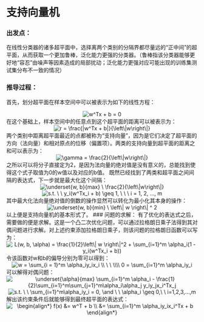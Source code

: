 # 支持向量机  
### 出发点：  
在线性分类器的诸多超平面中，选择离两个类别的分隔界都尽量远的“正中间”的超平面，从而获取一个更加鲁棒，泛化能力更强的分类器。（鲁棒指该分类器能够更好地“容忍”由噪声等因素造成的局部扰动；泛化能力更强对应可能出现的训练集测试集分布不一致的情况）  
### 推导过程：  
首先，划分超平面在样本空间中可以被表示为如下的线性方程：  
  <center> <img src="https://latex.codecogs.com/gif.latex?w^Tx&space;&plus;&space;b&space;=&space;0" title="w^Tx + b = 0" /> </center>
在这个基础上，样本空间中的任意点到这个超平面的距离可以被表示为：  
 <center> <img src="https://latex.codecogs.com/gif.latex?r&space;=&space;\frac{|w^Tx&space;&plus;&space;b|}{\left\|w\right\|}" title="r = \frac{|w^Tx + b|}{\left\|w\right\|}" /> </center>    
 两个类别中距离超平面最近的点都被称为“支持向量”，因为是它们决定了超平面的方向（法向量）和相对原点的位移（偏置项）。两类的支持向量到超平面的距离之和可以表示为：  
 <center> <img src="https://latex.codecogs.com/gif.latex?\gamma&space;=&space;\frac{2}{\left\|w\right\|}" title="\gamma = \frac{2}{\left\|w\right\|}" /> </center>  
 之所以可以将分子直接定为2，是因为法向量的绝对值是没有意义的，总能找到使得这个式子取值为0的w值以及对应的b值。  
 既然已经找到了两类和超平面之间间隔的表达式，下一步就是最大化这个间隔：  
 <center> <img src="https://latex.codecogs.com/gif.latex?\underset{w,&space;b}{max}&space;\&space;\frac{2}{\left\|w\right\|}" title="\underset{w, b}{max} \ \frac{2}{\left\|w\right\|}" /> </center>  
 <center> <img src="https://latex.codecogs.com/gif.latex?s.t.&space;\&space;\&space;y_i(w^Tx_i&space;&plus;&space;b)&space;\geq&space;1,&space;\&space;\&space;\&space;i&space;=&space;1,&space;2,&space;...,&space;m" title="s.t. \ \ y_i(w^Tx_i + b) \geq 1, \ \ \ i = 1, 2, ..., m" /> </center>  
 其中最大化法向量绝对值的倒数的操作显然可以转化为最小化其本身的操作：  
 <center> <img src="https://latex.codecogs.com/gif.latex?\underset{w,&space;b}{min}&space;\&space;\left\|&space;w&space;\right\|&space;^&space;2" title="\underset{w, b}{min} \ \left\| w \right\| ^ 2" /> </center>  
 以上便是支持向量机的基本形式了。  
 ### 问题的求解：  
 有了优化的表达式之后，需要做的便是求解。这是一个凸二次优化问题，可以通过拉格朗日乘子法得到其对偶问题进行求解。对上述约束添加拉格朗日乘子，则该问题的拉格朗日函数可以写为：  
 <center> <img src="https://latex.codecogs.com/gif.latex?L(w,&space;b,&space;\alpha)&space;=&space;\frac{1}{2}\left\|&space;w&space;\right\|^2&space;&plus;&space;\sum_{i=1}^m&space;\alpha_i(1&space;-&space;y_i(w^Tx_i&space;&plus;&space;b))" title="L(w, b, \alpha) = \frac{1}{2}\left\| w \right\|^2 + \sum_{i=1}^m \alpha_i(1 - y_i(w^Tx_i + b))" /> </center>  
 令该函数对w和b的偏导分别为零可以得到：  
 <center> <img src="https://latex.codecogs.com/gif.latex?w&space;=&space;\sum_{i&space;=&space;1}^m&space;\alpha_iy_ix_i&space;\\&space;\&space;\&space;\\\\&space;0&space;=&space;\sum_{i=1}^m&space;\alpha_iy_i" title="w = \sum_{i = 1}^m \alpha_iy_ix_i \\ \ \ \\\\ 0 = \sum_{i=1}^m \alpha_iy_i" /> </center>  
 可以解得对偶问题：  
 <center> <img src="https://latex.codecogs.com/gif.latex?\underset{\alpha}{max}&space;\sum_{i=1}^m&space;\alpha_i&space;-&space;\frac{1}{2}\sum_{i=1}^m\sum_{j=1}^m\alpha_i\alpha_j&space;y_iy_jx_i^Tx_j" title="\underset{\alpha}{max} \sum_{i=1}^m \alpha_i - \frac{1}{2}\sum_{i=1}^m\sum_{j=1}^m\alpha_i\alpha_j y_iy_jx_i^Tx_j" /> </center>  
 <center> <img src="https://latex.codecogs.com/gif.latex?s.t.&space;\&space;\&space;\sum_{i=1}^m\alpha_iy_i&space;=&space;0,&space;\and&space;\&space;\&space;\alpha_i&space;\geq&space;0,\&space;\&space;i=1,2,3,...,m" title="s.t. \ \ \sum_{i=1}^m\alpha_iy_i = 0, \and \ \ \alpha_i \geq 0,\ \ i=1,2,3,...,m" /> </center>  
 解出该约束条件后就能够得到最终超平面的表达式：  
 <center> <img src="https://latex.codecogs.com/gif.latex?\begin{align*}&space;f(x)&space;&=&space;w^T&space;&plus;&space;b&space;\\&space;&=&space;\sum_{i=1}^m&space;\alpha_iy_ix_i^Tx&space;&plus;&space;b&space;\end{align*}" title="\begin{align*} f(x) &= w^T + b \\ &= \sum_{i=1}^m \alpha_iy_ix_i^Tx + b \end{align*}" /> </center>
